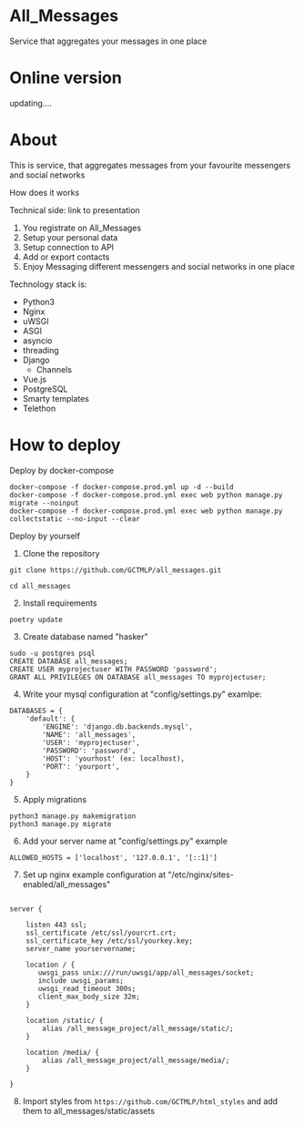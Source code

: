 # All_Messages
Service that aggregates your messages in one place


# Online version
updating....

# About

This is service, that aggregates messages from your favourite messengers and social networks

How does it works

Technical side: link to presentation

1. You registrate on All_Messages
2. Setup your personal data
3. Setup connection to API 
4. Add or export contacts
5. Enjoy Messaging different messengers and social networks in one place

Technology stack is:
  - Python3
  - Nginx
  - uWSGI
  - ASGI
  - asyncio
  - threading
  - Django
    - Channels
  - Vue.js
  - PostgreSQL
  - Smarty templates
  - Telethon

# How to deploy

Deploy by docker-compose 
```
docker-compose -f docker-compose.prod.yml up -d --build
docker-compose -f docker-compose.prod.yml exec web python manage.py migrate --noinput
docker-compose -f docker-compose.prod.yml exec web python manage.py collectstatic --no-input --clear 
```

Deploy by yourself

1. Clone the repository
```
git clone https://github.com/GCTMLP/all_messages.git
```
```
cd all_messages
```

2. Install requirements
```
poetry update
```

3. Create database named "hasker"
```
sudo -u postgres psql
CREATE DATABASE all_messages;
CREATE USER myprojectuser WITH PASSWORD 'password';
GRANT ALL PRIVILEGES ON DATABASE all_messages TO myprojectuser;
```

4. Write your mysql configuration at "config/settings.py"
examlpe:
```
DATABASES = {
    'default': {
        'ENGINE': 'django.db.backends.mysql',
        'NAME': 'all_messages',
        'USER': 'myprojectuser',
        'PASSWORD': 'password',
        'HOST': 'yourhost' (ex: localhost),
        'PORT': 'yourport',
    }
}
```

5. Apply migrations
```
python3 manage.py makemigration
python3 manage.py migrate
```

6. Add your server name at "config/settings.py"
example
```
ALLOWED_HOSTS = ['localhost', '127.0.0.1', '[::1]']
```

7. Set up nginx
example configuration at "/etc/nginx/sites-enabled/all_messages"
```

server {

    listen 443 ssl;
    ssl_certificate /etc/ssl/yourcrt.crt;
    ssl_certificate_key /etc/ssl/yourkey.key;
    server_name yourservername;

    location / {
       uwsgi_pass unix:///run/uwsgi/app/all_messages/socket;
       include uwsgi_params;
       uwsgi_read_timeout 300s;
       client_max_body_size 32m;
    }

    location /static/ {
        alias /all_message_project/all_message/static/;
    }
    
    location /media/ {
        alias /all_message_project/all_message/media/;
    }

}
```

8. Import styles from ```https://github.com/GCTMLP/html_styles``` and add them to all_messages/static/assets
